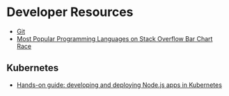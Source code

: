 # Developer Resources

* [Git](Git.md)
* [Most Popular Programming Languages on Stack Overflow Bar Chart Race](https://www.youtube.com/watch?v=cKzP61Gjf00)

## Kubernetes

* [Hands-on guide: developing and deploying Node.js apps in Kubernetes](https://learnk8s.io/nodejs-kubernetes-guide/)

